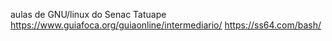 aulas de GNU/linux do Senac Tatuape
https://www.guiafoca.org/guiaonline/intermediario/
https://ss64.com/bash/
